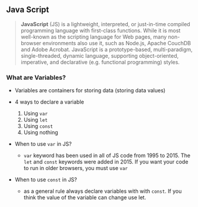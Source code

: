 ## Java Script

> **JavaScript** (JS) is a lightweight, interpreted, or just-in-time compiled programming language with first-class functions. While it is most well-known as the scripting language for Web pages, many non-browser environments also use it, such as Node.js, Apache CouchDB and Adobe Acrobat. JavaScript is a prototype-based, multi-paradigm, single-threaded, dynamic language, supporting object-oriented, imperative, and declarative (e.g. functional programming) styles.

### What are Variables?

+ Variables are containers for storing data (storing data values)
+ 4 ways to declare a variable
    1. Using `var`
    1. Using `let`
    1. Using `const`
    1. Using nothing

+ When to use `var` in JS?
    + `var` keyword has been used in all of JS code from 1995 to 2015. The `let` and `const` keywords were added in 2015. If you want your code to run in older browsers, you must use `var`

+ When to use `const` in JS?
    + as a general rule always declare variables with with `const`. If you think the value of the variable can change use let.

